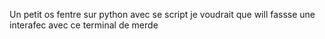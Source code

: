 Un petit os fentre sur python avec se script je voudrait que will fassse une interafec avec ce terminal de merde
